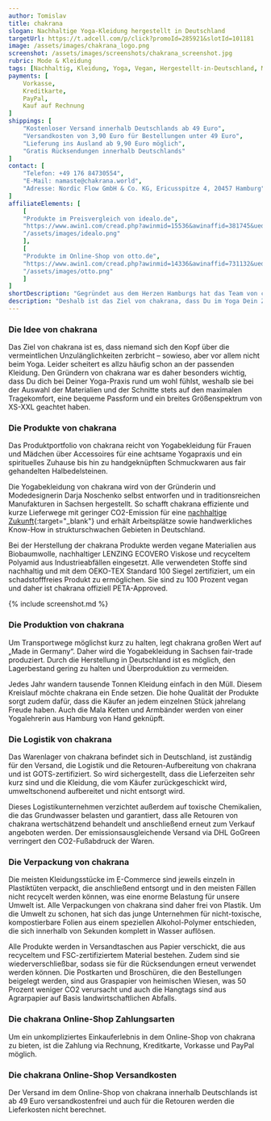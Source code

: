 ```yaml
---
author: Tomislav
title: chakrana
slogan: Nachhaltige Yoga-Kleidung hergestellt in Deutschland
targetUrl: https://t.adcell.com/p/click?promoId=285921&slotId=101181
image: /assets/images/chakrana_logo.png
screenshot: /assets/images/screenshots/chakrana_screenshot.jpg
rubric: Mode & Kleidung
tags: [Nachhaltig, Kleidung, Yoga, Vegan, Hergestellt-in-Deutschland, Made-in-Germany]
payments: [
    Vorkasse,
    Kreditkarte,
    PayPal,
    Kauf auf Rechnung
]
shippings: [
    "Kostenloser Versand innerhalb Deutschlands ab 49 Euro",
    "Versandkosten von 3,90 Euro für Bestellungen unter 49 Euro",
    "Lieferung ins Ausland ab 9,90 Euro möglich",
    "Gratis Rücksendungen innerhalb Deutschlands"
]
contact: [
    "Telefon: +49 176 84730554",
    "E-Mail: namaste@chakrana.world",
    "Adresse: Nordic Flow GmbH & Co. KG, Ericusspitze 4, 20457 Hamburg"
]
affiliateElements: [
    [
    "Produkte im Preisvergleich von idealo.de", 
    "https://www.awin1.com/cread.php?awinmid=15536&awinaffid=381745&ued=https%3A%2F%2Fwww.idealo.de%2Fpreisvergleich%2FMainSearchProductCategory.html%3Fq%3Dchakrana", 
    "/assets/images/idealo.png"
    ],
    [
    "Produkte im Online-Shop von otto.de", 
    "https://www.awin1.com/cread.php?awinmid=14336&awinaffid=731132&ued=https%3A%2F%2Fwww.otto.de%2Fsuche%2Fchakrana", 
    "/assets/images/otto.png"
    ]
]
shortDescription: "Gegründet aus dem Herzen Hamburgs hat das Team von chakrana es sich zur Aufgabe gemacht die Themen Yoga, Meditation und Achtsamkeit in den Fokus des Bewusstseins zu rücken, denn sie glauben daran, dass Yoga die Welt zu einem besseren Ort macht."
description: "Deshalb ist das Ziel von chakrana, dass Du im Yoga Dein Zuhause findest – einen Ort, an dem Du einfach Du selbst sein kannst, einen Ort, wo Du perfekt bist genauso wie Du bist! Mit den nachhaltigen Wohlfühl-Produkten rund um das Thema Yoga und Spiritualität, sowie aufschlussreichen Blogbeiträgen möchte chakrana Dich auf Deiner Reise in ein bewusstes Leben unterstützen."
---
```


### Die Idee von chakrana

Das Ziel von chakrana ist es, dass niemand sich den Kopf über die vermeintlichen Unzulänglichkeiten zerbricht – sowieso, aber vor allem nicht beim Yoga. Leider scheitert es allzu häufig schon an der passenden Kleidung. Den Gründern von chakrana war es daher besonders wichtig, dass Du dich bei Deiner Yoga-Praxis rund um wohl fühlst, weshalb sie bei der Auswahl der Materialien und der Schnitte stets auf den maximalen Tragekomfort, eine bequeme Passform und ein breites Größenspektrum von XS-XXL geachtet haben. 

### Die Produkte von chakrana

Das Produktportfolio von chakrana reicht von Yogabekleidung für Frauen und Mädchen über Accessoires für eine achtsame Yogapraxis und ein spirituelles Zuhause bis hin zu handgeknüpften Schmuckwaren aus fair gehandelten Halbedelsteinen.

Die Yogabekleidung von chakrana wird von der Gründerin und Modedesignerin Darja Noschenko selbst entworfen und in traditionsreichen Manufakturen in Sachsen hergestellt. So schafft chakrana effiziente und kurze Lieferwege mit geringer CO2-Emission für eine [nachhaltige Zukunft](https://chakrana.world/nachhaltigkeit/){:target="_blank"} und erhält Arbeitsplätze sowie handwerkliches Know-How in strukturschwachen Gebieten in Deutschland.

Bei der Herstellung der chakrana Produkte werden vegane Materialien aus Biobaumwolle, nachhaltiger LENZING ECOVERO Viskose und recyceltem Polyamid aus Industrieabfällen eingesetzt. Alle verwendeten Stoffe sind nachhaltig und mit dem OEKO-TEX Standard 100 Siegel zertifiziert, um ein schadstofffreies Produkt zu ermöglichen. Sie sind zu 100 Prozent vegan und daher ist chakrana offiziell PETA-Approved.

{% include screenshot.md %}

### Die Produktion von chakrana

Um Transportwege möglichst kurz zu halten, legt chakrana großen Wert auf „Made in Germany“. Daher wird die Yogabekleidung in Sachsen fair-trade produziert. Durch die Herstellung in Deutschland ist es möglich, den Lagerbestand gering zu halten und Überproduktion zu vermeiden. 

Jedes Jahr wandern tausende Tonnen Kleidung einfach in den Müll. Diesem Kreislauf möchte chakrana ein Ende setzen. Die hohe Qualität der Produkte sorgt zudem dafür, dass die Käufer an jedem einzelnen Stück jahrelang Freude haben. Auch die Mala Ketten und Armbänder werden von einer Yogalehrerin aus Hamburg von Hand geknüpft.

### Die Logistik von chakrana

Das Warenlager von chakrana befindet sich in Deutschland, ist zuständig für den Versand, die Logistik und die Retouren-Aufbereitung von chakrana und ist GOTS-zertifiziert. So wird sichergestellt, dass die Lieferzeiten sehr kurz sind und die Kleidung, die vom Käufer zurückgeschickt wird, umweltschonend aufbereitet und nicht entsorgt wird.

Dieses Logistikunternehmen verzichtet außerdem auf toxische Chemikalien, die das Grundwasser belasten und garantiert, dass alle Retouren von chakrana wertschätzend behandelt und anschließend erneut zum Verkauf angeboten werden. Der emissionsausgleichende Versand via DHL GoGreen verringert den CO2-Fußabdruck der Waren.

### Die Verpackung von chakrana

Die meisten Kleidungsstücke im E-Commerce sind jeweils einzeln in Plastiktüten verpackt, die anschließend entsorgt und in den meisten Fällen nicht recycelt werden können, was eine enorme Belastung für unsere Umwelt ist. Alle Verpackungen von chakrana sind daher frei von Plastik. Um die Umwelt zu schonen, hat sich das junge Unternehmen für nicht-toxische, kompostierbare Folien aus einem speziellen Alkohol-Polymer entschieden, die sich innerhalb von Sekunden komplett in Wasser auflösen.

Alle Produkte werden in Versandtaschen aus Papier verschickt, die aus recyceltem und FSC-zertifiziertem Material bestehen. Zudem sind sie wiederverschließbar, sodass sie für die Rücksendungen erneut verwendet werden können. Die Postkarten und Broschüren, die den Bestellungen beigelegt werden, sind aus Graspapier von heimischen Wiesen, was 50 Prozent weniger CO2 verursacht und auch die Hangtags sind aus Agrarpapier auf Basis landwirtschaftlichen Abfalls.

### Die chakrana Online-Shop Zahlungsarten

Um ein unkompliziertes Einkauferlebnis in dem Online-Shop von chakrana zu bieten, ist die Zahlung via Rechnung, Kreditkarte, Vorkasse und PayPal möglich.

### Die chakrana Online-Shop Versandkosten

Der Versand im dem Online-Shop von chakrana innerhalb Deutschlands ist ab 49 Euro versandkostenfrei und auch für die Retouren werden die Lieferkosten nicht berechnet.